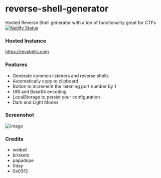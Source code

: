 # reverse-shell-generator 
Hosted Reverse Shell generator with a ton of functionality great for CTFs [![Netlify Status](https://api.netlify.com/api/v1/badges/46dbabe0-23b7-42e6-b04b-e1769dc455ce/deploy-status)](https://app.netlify.com/sites/brave-swartz-5dcdab/deploys)

### Hosted Instance
https://revshells.com



### Features

- Generate common listeners and reverse shells
- Automatically copy to clipboard
- Button to increment the listening port number by 1
- URI and Base64 encoding
- LocalStorage to persist your configuration
- Dark and Light Modes

### Screenshot
![image](https://user-images.githubusercontent.com/44453666/109582314-ef7f9e00-7acb-11eb-9c84-f8436e0022e9.png)

### Credits
- weibell
- briskets
- papadope
- 0day
- 0x03f3
